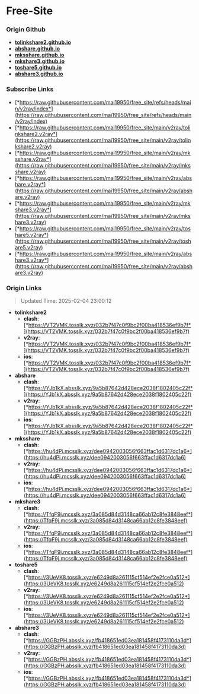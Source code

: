 # Free-Site

### Origin Github

- [**tolinkshare2.github.io**](https://github.com/tolinkshare2/tolinkshare2.github.io)
- [**abshare.github.io**](https://github.com/abshare/abshare.github.io)
- [**mksshare.github.io**](https://github.com/mksshare/mksshare.github.io)
- [**mkshare3.github.io**](https://github.com/mkshare3/mkshare3.github.io)
- [**toshare5.github.io**](https://github.com/toshare5/toshare5.github.io)
- [**abshare3.github.io**](https://github.com/abshare3/abshare3.github.io)

### Subscribe Links

- [*https://raw.githubusercontent.com/mai19950/free_site/refs/heads/main/v2ray/index*](https://raw.githubusercontent.com/mai19950/free_site/refs/heads/main/v2ray/index)
- [*https://raw.githubusercontent.com/mai19950/free_site/main/v2ray/tolinkshare2.v2ray*](https://raw.githubusercontent.com/mai19950/free_site/main/v2ray/tolinkshare2.v2ray)
- [*https://raw.githubusercontent.com/mai19950/free_site/main/v2ray/mksshare.v2ray*](https://raw.githubusercontent.com/mai19950/free_site/main/v2ray/mksshare.v2ray)
- [*https://raw.githubusercontent.com/mai19950/free_site/main/v2ray/abshare.v2ray*](https://raw.githubusercontent.com/mai19950/free_site/main/v2ray/abshare.v2ray)
- [*https://raw.githubusercontent.com/mai19950/free_site/main/v2ray/mkshare3.v2ray*](https://raw.githubusercontent.com/mai19950/free_site/main/v2ray/mkshare3.v2ray)
- [*https://raw.githubusercontent.com/mai19950/free_site/main/v2ray/toshare5.v2ray*](https://raw.githubusercontent.com/mai19950/free_site/main/v2ray/toshare5.v2ray)
- [*https://raw.githubusercontent.com/mai19950/free_site/main/v2ray/abshare3.v2ray*](https://raw.githubusercontent.com/mai19950/free_site/main/v2ray/abshare3.v2ray)

### Origin Links

> Updated Time: 2025-02-04 23:00:12

- **tolinkshare2**
  - **clash**: [*https://VT2VMK.tosslk.xyz/032b7f47c0f9bc2f00ba418536ef9b7f*](https://VT2VMK.tosslk.xyz/032b7f47c0f9bc2f00ba418536ef9b7f)
  - **v2ray**: [*https://VT2VMK.tosslk.xyz/032b7f47c0f9bc2f00ba418536ef9b7f*](https://VT2VMK.tosslk.xyz/032b7f47c0f9bc2f00ba418536ef9b7f)
  - **ios**: [*https://VT2VMK.tosslk.xyz/032b7f47c0f9bc2f00ba418536ef9b7f*](https://VT2VMK.tosslk.xyz/032b7f47c0f9bc2f00ba418536ef9b7f)
- **abshare**
  - **clash**: [*https://YJb1kX.absslk.xyz/9a5b87642d428ece2038f1802405c22f*](https://YJb1kX.absslk.xyz/9a5b87642d428ece2038f1802405c22f)
  - **v2ray**: [*https://YJb1kX.absslk.xyz/9a5b87642d428ece2038f1802405c22f*](https://YJb1kX.absslk.xyz/9a5b87642d428ece2038f1802405c22f)
  - **ios**: [*https://YJb1kX.absslk.xyz/9a5b87642d428ece2038f1802405c22f*](https://YJb1kX.absslk.xyz/9a5b87642d428ece2038f1802405c22f)
- **mksshare**
  - **clash**: [*https://hu4dPi.mcsslk.xyz/dee0942003056f663ffac1d6317dc1a6*](https://hu4dPi.mcsslk.xyz/dee0942003056f663ffac1d6317dc1a6)
  - **v2ray**: [*https://hu4dPi.mcsslk.xyz/dee0942003056f663ffac1d6317dc1a6*](https://hu4dPi.mcsslk.xyz/dee0942003056f663ffac1d6317dc1a6)
  - **ios**: [*https://hu4dPi.mcsslk.xyz/dee0942003056f663ffac1d6317dc1a6*](https://hu4dPi.mcsslk.xyz/dee0942003056f663ffac1d6317dc1a6)
- **mkshare3**
  - **clash**: [*https://TfqF9j.mcsslk.xyz/3a085d84d3148ca66ab12c8fe3848eef*](https://TfqF9j.mcsslk.xyz/3a085d84d3148ca66ab12c8fe3848eef)
  - **v2ray**: [*https://TfqF9j.mcsslk.xyz/3a085d84d3148ca66ab12c8fe3848eef*](https://TfqF9j.mcsslk.xyz/3a085d84d3148ca66ab12c8fe3848eef)
  - **ios**: [*https://TfqF9j.mcsslk.xyz/3a085d84d3148ca66ab12c8fe3848eef*](https://TfqF9j.mcsslk.xyz/3a085d84d3148ca66ab12c8fe3848eef)
- **toshare5**
  - **clash**: [*https://3UeVK8.tosslk.xyz/e6249d8a261115cf514ef2e2fce0a512*](https://3UeVK8.tosslk.xyz/e6249d8a261115cf514ef2e2fce0a512)
  - **v2ray**: [*https://3UeVK8.tosslk.xyz/e6249d8a261115cf514ef2e2fce0a512*](https://3UeVK8.tosslk.xyz/e6249d8a261115cf514ef2e2fce0a512)
  - **ios**: [*https://3UeVK8.tosslk.xyz/e6249d8a261115cf514ef2e2fce0a512*](https://3UeVK8.tosslk.xyz/e6249d8a261115cf514ef2e2fce0a512)
- **abshare3**
  - **clash**: [*https://GGBzPH.absslk.xyz/fb418651ed03ea181458f4173110da3d*](https://GGBzPH.absslk.xyz/fb418651ed03ea181458f4173110da3d)
  - **v2ray**: [*https://GGBzPH.absslk.xyz/fb418651ed03ea181458f4173110da3d*](https://GGBzPH.absslk.xyz/fb418651ed03ea181458f4173110da3d)
  - **ios**: [*https://GGBzPH.absslk.xyz/fb418651ed03ea181458f4173110da3d*](https://GGBzPH.absslk.xyz/fb418651ed03ea181458f4173110da3d)
